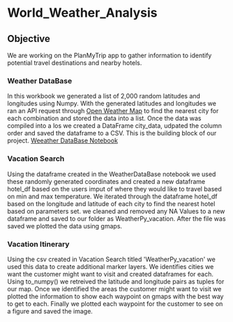 # World_Weather_Analysis

## Objective
We are working on the PlanMyTrip app to gather information to identify potential travel destinations and nearby hotels. 

### Weather DataBase
In this workbook we generated a list of 2,000 random latitudes and longitudes using Numpy.  With the generated latitudes and longitudes we ran an API request through [Open Weather Map](https://openweathermap.org/) to find the nearest city for each combination and stored the data into a list. Once the data was compiled into a los we created a DataFrame city_data, udpated the column order and saved the dataframe to a CSV.  This is the building block of our project.
[Weeather DataBase Notebook](https://github.com/whartzler/World_Weather_Analysis/blob/main/WeatherPy.ipynb)



### Vacation Search
Using the dataframe created in the WeatherDataBase notebook we used these randomly generated coordinates and created a new dataframe hotel_df based on the users imput of where they would like to travel based on min and max temperature.  We iterated through the dataframe hotel_df based on the longitude and latitude of each city to find the nearest hotel based on parameters set.  we cleaned and removed any NA Values to a new dataframe and saved to our folder as WeatherPy_vacation.  After the file was saved we plotted the data using gmaps.


### Vacation Itinerary
Using the csv created in Vacation Search titled 'WeatherPy_vacation' we used this data to create additional marker layers.  We identifies cities we want the customer might want to visit and created dataframes for each.  Using to_numpy() we retreived the latitude and longitude pairs as tuples for our map.  Once we identified the areas the customer might want to visit we plotted the information to show each waypoint on gmaps with the best way to get to each.  Finally we plotted each waypoint for the customer to see on a figure and saved the image.  
